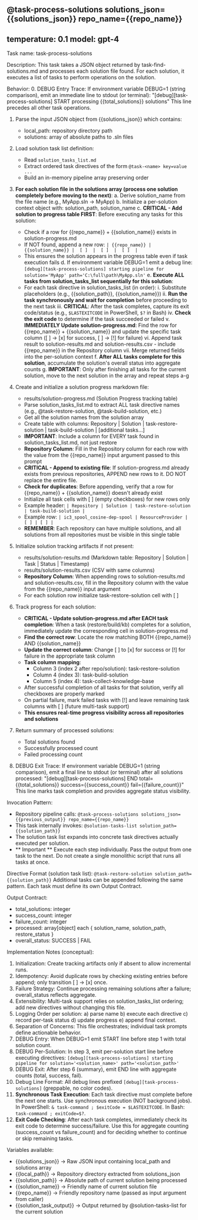 @task-process-solutions solutions_json={{solutions_json}} repo_name={{repo_name}}
---
temperature: 0.1
model: gpt-4
---

Task name: task-process-solutions

Description:
This task takes a JSON object returned by task-find-solutions.md and processes each solution file found.
For each solution, it executes a list of tasks to perform operations on the solution.

Behavior:
0. DEBUG Entry Trace: If environment variable DEBUG=1 (string comparison), emit an immediate line to stdout (or terminal):
   "[debug][task-process-solutions] START processing {{total_solutions}} solutions"
   This line precedes all other task operations.

1. Parse the input JSON object from {{solutions_json}} which contains:
   - local_path: repository directory path
   - solutions: array of absolute paths to .sln files

2. Load solution task list definition:
   - Read `solution_tasks_list.md`
   - Extract ordered task directives of the form `@task-<name> key=value ...`
   - Build an in-memory pipeline array preserving order

3. **For each solution file in the solutions array (process one solution completely before moving to the next)**:
   a. Derive solution_name from the file name (e.g., MyApp.sln → MyApp)
   b. Initialize a per-solution context object with: solution_path, solution_name
   c. **CRITICAL - Add solution to progress table FIRST**: Before executing any tasks for this solution:
      - Check if a row for {{repo_name}} + {{solution_name}} exists in solution-progress.md
      - If NOT found, append a new row: `| {{repo_name}} | {{solution_name}} |  [ ]  |  [ ]  |  [ ]  |`
      - This ensures the solution appears in the progress table even if task execution fails
   d. If environment variable DEBUG=1 emit a debug line: `[debug][task-process-solutions] starting pipeline for solution='MyApp' path='C:\full\path\MyApp.sln'`
   e. **Execute ALL tasks from solution_tasks_list sequentially for this solution**:
      - For each task directive in solution_tasks_list (in order):
        i. Substitute placeholders (e.g., {{solution_path}}, {{solution_name}})
        ii. **Run the task synchronously and wait for completion** before proceeding to the next task
        iii. **CRITICAL**: After the task completes, capture its exit code/status (e.g., `$LASTEXITCODE` in PowerShell, `$?` in Bash)
        iv. **Check the exit code** to determine if the task succeeded or failed
        v. **IMMEDIATELY Update solution-progress.md**: Find the row for {{repo_name}} + {{solution_name}} and update the specific task column ([ ] → [x] for success, [ ] → [!] for failure)
        vi. Append task result to solution-results.md and solution-results.csv - include {{repo_name}} in the Repository column
        vii. Merge returned fields into the per-solution context
   f. **After ALL tasks complete for this solution**, accumulate the solution's overall status into aggregate counts
   g. **IMPORTANT**: Only after finishing all tasks for the current solution, move to the next solution in the array and repeat steps a-g

4. Create and initialize a solution progress markdown file:
      - results/solution-progress.md (Solution Progress tracking table)
      - Parse solution_tasks_list.md to extract ALL task directive names (e.g., @task-restore-solution, @task-build-solution, etc.)
      - Get all the solution names from the solution array
      - Create table with columns: Repository | Solution | task-restore-solution | task-build-solution | [additional tasks...]
      - **IMPORTANT**: Include a column for EVERY task found in solution_tasks_list.md, not just restore
      - **Repository Column**: Fill in the Repository column for each row with the value from the {{repo_name}} input argument passed to this prompt
      - **CRITICAL - Append to existing file**: If solution-progress.md already exists from previous repositories, APPEND new rows to it. DO NOT replace the entire file.
      - **Check for duplicates**: Before appending, verify that a row for {{repo_name}} + {{solution_name}} doesn't already exist
      - Initialize all task cells with [ ] (empty checkboxes) for new rows only
      - Example header: `| Repository | Solution | task-restore-solution | task-build-solution |`
      - Example row: `| ic3_spool_cosine-dep-spool | ResourceProvider | [ ] | [ ] |`
      - **REMEMBER**: Each repository can have multiple solutions, and all solutions from all repositories must be visible in this single table

5. Initialize solution tracking artifacts if not present:
      - results/solution-results.md (Markdown table: Repository | Solution | Task | Status | Timestamp)
      - results/solution-results.csv (CSV with same columns)
      - **Repository Column**: When appending rows to solution-results.md and solution-results.csv, fill in the Repository column with the value from the {{repo_name}} input argument
      - For each solution row initialize task-restore-solution cell with [ ]

6. Track progress for each solution:
   - **CRITICAL - Update solution-progress.md after EACH task completion**: When a task (restore/build/kb) completes for a solution, immediately update the corresponding cell in solution-progress.md
   - **Find the correct row**: Locate the row matching BOTH {{repo_name}} AND {{solution_name}}
   - **Update the correct column**: Change [ ] to [x] for success or [!] for failure in the appropriate task column
   - **Task column mapping**:
     * Column 3 (index 2 after repo/solution): task-restore-solution
     * Column 4 (index 3): task-build-solution  
     * Column 5 (index 4): task-collect-knowledge-base
   - After successful completion of all tasks for that solution, verify all checkboxes are properly marked
   - On partial failure, mark failed tasks with [!] and leave remaining task columns with [ ] (future multi-task support)
   - **This ensures real-time progress visibility across all repositories and solutions**

7. Return summary of processed solutions:
   - Total solutions found
   - Successfully processed count
   - Failed processing count

8. DEBUG Exit Trace: If environment variable DEBUG=1 (string comparison), emit a final line to stdout (or terminal) after all solutions processed:
   "[debug][task-process-solutions] END total={{total_solutions}} success={{success_count}} fail={{failure_count}}"
   This line marks task completion and provides aggregate status visibility.

Invocation Pattern:
- Repository pipeline calls: `@task-process-solutions solutions_json={{previous_output}} repo_name={{repo_name}}`
- This task internally invokes: `@solution-tasks-list solution_path={{solution_path}}`
- The solution task list expands into concrete task directives actually executed per solution.
- ** Important ** Execute each step individually. Pass the output from one task to the next. Do not create a single monolithic script that runs all tasks at once.


Directive Format (solution task list):
`@task-restore-solution solution_path={{solution_path}}`
Additional tasks can be appended following the same pattern. Each task must define its own Output Contract.

Output Contract:
- total_solutions: integer
- success_count: integer
- failure_count: integer
- processed: array[object] each { solution_name, solution_path, restore_status }
- overall_status: SUCCESS | FAIL

Implementation Notes (conceptual):
1. Initialization: Create tracking artifacts only if absent to allow incremental runs.
2. Idempotency: Avoid duplicate rows by checking existing entries before append; only transition [ ] → [x] once.
3. Failure Strategy: Continue processing remaining solutions after a failure; overall_status reflects aggregate.
4. Extensibility: Multi-task support relies on solution_tasks_list ordering; add new directives without changing this file.
5. Logging Order per solution: a) parse name b) execute each directive c) record per-task status d) update progress e) append final context.
6. Separation of Concerns: This file orchestrates; individual task prompts define actionable behavior.
7. DEBUG Entry: When DEBUG=1 emit START line before step 1 with total solution count.
8. DEBUG Per-Solution: In step 3, emit per-solution start line before executing directives: `[debug][task-process-solutions] starting pipeline for solution='<solution_name>' path='<solution_path>'`
9. DEBUG Exit: After step 6 (summary), emit END line with aggregate counts (total, success, fail).
10. Debug Line Format: All debug lines prefixed `[debug][task-process-solutions]` (greppable, no color codes).
11. **Synchronous Task Execution**: Each task directive must complete before the next one starts. Use synchronous execution (NOT background jobs). In PowerShell: `& task-command ; $exitCode = $LASTEXITCODE`. In Bash: `task-command ; exitCode=$?`.
12. **Exit Code Checking**: After each task completes, immediately check its exit code to determine success/failure. Use this for aggregate counting (success_count vs failure_count) and for deciding whether to continue or skip remaining tasks.

Variables available:
- {{solutions_json}} → Raw JSON input containing local_path and solutions array
- {{local_path}} → Repository directory extracted from solutions_json
- {{solution_path}} → Absolute path of current solution being processed
- {{solution_name}} → Friendly name of current solution file
- {{repo_name}} → Friendly repository name (passed as input argument from caller)
- {{solution_task_output}} → Output returned by @solution-tasks-list for the current solution